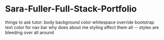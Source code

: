 # Sara-Fuller-Full-Stack-Portfolio

things to ask tutor: 
body background color whitespace
override bootstrap text color for nav bar
why does about me styling affect them all -- styles are bleeding over all around
